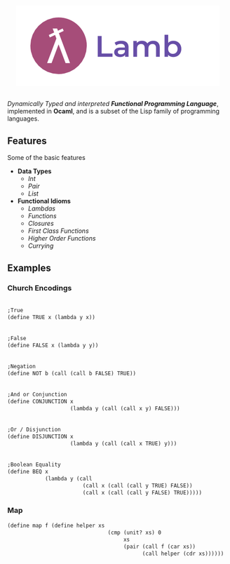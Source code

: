 <p align="center">
  <img   src="https://github.com/JagratPatkar/Lamb/blob/main/images/Lamb.png"/>
</p>


##
_Dynamically Typed and interpreted __Functional Programming Language___, implemented in __Ocaml__, and is a subset of the Lisp family of programming languages.

## Features
Some of the basic features 
* __Data Types__
  * *Int*
  * *Pair*
  * *List*
* __Functional Idioms__
   * *Lambdas*
   * *Functions* 
   * *Closures*
   * *First Class Functions*
   * *Higher Order Functions*
   * *Currying*

## Examples

### Church Encodings

```racket

;True 
(define TRUE x (lambda y x))


;False
(define FALSE x (lambda y y))


;Negation
(define NOT b (call (call b FALSE) TRUE))


;And or Conjunction
(define CONJUNCTION x 
                    (lambda y (call (call x y) FALSE)))


;Or / Disjunction
(define DISJUNCTION x 
                    (lambda y (call (call x TRUE) y)))
                    
                    
;Boolean Equality
(define BEQ x 
            (lambda y (call 
                        (call x (call (call y TRUE) FALSE)) 
                        (call x (call (call y FALSE) TRUE)))))
```


### Map 

```racket
(define map f (define helper xs 
                                (cmp (unit? xs) 0
                                     xs
                                     (pair (call f (car xs)) 
                                           (call helper (cdr xs)))))) 
 ```
